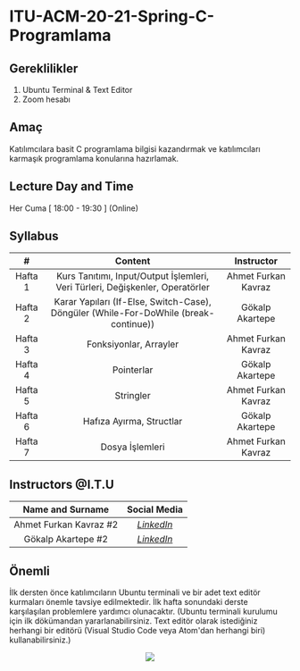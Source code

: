# ITU-ACM-20-21-Spring-C-Programlama

## Gereklilikler
1. Ubuntu Terminal & Text Editor
2. Zoom hesabı

## Amaç
Katılımcılara basit C programlama bilgisi kazandırmak ve katılımcıları karmaşık programlama konularına hazırlamak.

## Lecture Day and Time
Her Cuma [ 18:00 - 19:30 ] (Online)

## Syllabus

|  # | **Content**  |  **Instructor**  |
| :------------: | :------------: | :------------: |
| Hafta 1 | Kurs Tanıtımı, Input/Output İşlemleri, Veri Türleri, Değişkenler, Operatörler  | Ahmet Furkan Kavraz |
| Hafta 2 | Karar Yapıları (If-Else, Switch-Case), Döngüler (While-For-DoWhile (break-continue))   | Gökalp Akartepe |
| Hafta 3 | Fonksiyonlar, Arrayler | Ahmet Furkan Kavraz |
| Hafta 4 | Pointerlar | Gökalp Akartepe |
| Hafta 5 | Stringler | Ahmet Furkan Kavraz |
| Hafta 6 | Hafıza Ayırma, Structlar | Gökalp Akartepe |
| Hafta 7 | Dosya İşlemleri | Ahmet Furkan Kavraz |

## Instructors @I.T.U
| **Name and Surname** | **Social Media** |
| :------------: | :------------: | 
| Ahmet Furkan Kavraz #2 | [*LinkedIn*](https://www.linkedin.com/in/ahmetfurkankavraz/) |
| Gökalp Akartepe #2 | [*LinkedIn*](https://www.linkedin.com/in/gklpvi/) |


## Önemli
İlk dersten önce katılımcıların Ubuntu terminali ve bir adet text editör kurmaları önemle tavsiye edilmektedir. İlk hafta sonundaki derste karşılaşılan problemlere yardımcı olunacaktır. (Ubuntu terminali kurulumu için ilk dökümandan yararlanabilirsiniz. Text editör olarak istediğiniz herhangi bir editörü (Visual Studio Code veya Atom'dan herhangi biri) kullanabilirsiniz.)



<p align="center">
  <a href="//ituacm.com" target="_blank">
    <img src="https://ituacm.com/wp-content/uploads/2017/08/itu-logo.png">
  </a>
</p>
